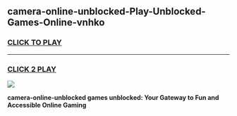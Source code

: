 
## camera-online-unblocked-Play-Unblocked-Games-Online-vnhko
<h3>
<a href="https://premium76.site?title=camera-online-unblocked&ref=25A">CLICK TO PLAY</a></h3>
<hr>

<h3>
<a href="https://premium76.site?title=camera-online-unblocked&ref=25A">CLICK 2 PLAY</a>
  
</h3>

<a href="https://premium76.site?title=camera-online-unblocked&ref=25A"><img src="https://clearcache.store/games.png"></a>


**camera-online-unblocked games unblocked: Your Gateway to Fun and Accessible Online Gaming**
